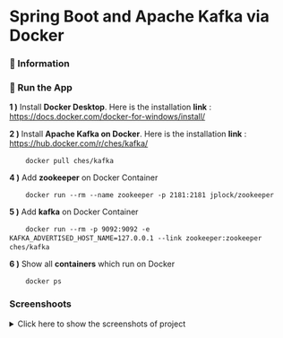# Spring Boot and Apache Kafka via Docker

### 📖 Information

### 🔨 Run the App

<b>1 )</b> Install <b>Docker Desktop</b>. Here is the installation <b>link</b> : https://docs.docker.com/docker-for-windows/install/

<b>2 )</b> Install <b>Apache Kafka on Docker</b>. Here is the installation <b>link</b> : https://hub.docker.com/r/ches/kafka/
```
    docker pull ches/kafka
```

<b>4 )</b> Add <b>zookeeper</b> on Docker Container
```
    docker run --rm --name zookeeper -p 2181:2181 jplock/zookeeper 
```
<b>5 )</b> Add <b>kafka</b> on Docker Container
```
    docker run --rm -p 9092:9092 -e KAFKA_ADVERTISED_HOST_NAME=127.0.0.1 --link zookeeper:zookeeper ches/kafka
```
<b>6 )</b> Show all <b>containers</b> which run on Docker
```
    docker ps 
```

### Screenshoots

<details>
<summary>Click here to show the screenshots of project</summary>
    <p> Figure 1 </p>
    <img width="400" height="300" src ="docker_images\0.PNG">
    <p> Figure 2 </p>
    <img width="600" height="200" src ="docker_images\1.PNG">
    <p> Figure 3 </p>
    <img width="600" height="200" src ="docker_images\2.PNG">
    <p> Figure 4 </p>
    <img width="600" height="200" src ="docker_images\3.PNG">
    <p> Figure 5 </p>
    <img width="600" height="200" src ="docker_images\4.PNG">
    <p> Figure 6 </p>
    <img width="600" height="200" src ="docker_images\5.PNG">
    <p> Figure 7 </p>
    <img width="600" height="200" src ="docker_images\6.PNG">
    <p> Figure 8 </p>
    <img width="600" height="200" src ="docker_images\7.PNG">
    <p> Figure 9 </p>
    <img width="600" height="200" src ="docker_images\8.PNG">
    <p> Figure 10 </p>
    <img width="600" height="200" src ="docker_images\9.PNG">
</details>